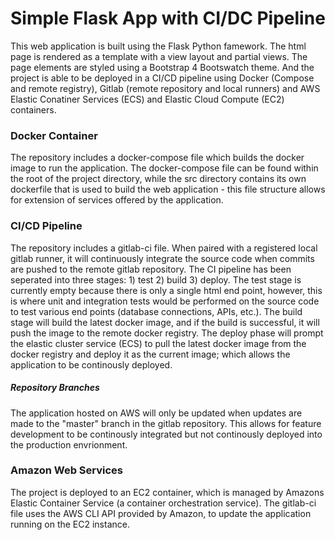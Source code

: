 # Simple Flask App with CI/DC Pipeline

This web application is built using the Flask Python famework. The html page is rendered as a template with a view layout and partial views. The page elements are styled using a Bootstrap 4 Bootswatch theme. And the project is able to be deployed in a CI/CD pipeline using Docker (Compose and remote registry), Gitlab (remote repository and local runners) and AWS Elastic Conatiner Services (ECS) and Elastic Cloud Compute (EC2) containers.

### Docker Container
The repository includes a docker-compose file which builds the docker image to run the application. The docker-compose file can be found within the root of the project directory, while the src directory contains its own dockerfile that is used to build the web application - this file structure allows for extension of services offered by the application.

### CI/CD Pipeline
The repository includes a gitlab-ci file. When paired with a registered local gitlab runner, it will continuously integrate the source code when commits are pushed to the remote gitlab repository. The CI pipeline has been seperated into three stages: 1) test 2) build 3) deploy. The test stage is currently empty because there is only a single html end point, however, this is where unit and integration tests would be performed on the source code to test various end points (database connections, APIs, etc.). The build stage will build the latest docker image, and if the build is successful, it will push the image to the remote docker registry. The deploy phase will prompt the elastic cluster service (ECS) to pull the latest docker image from the docker registry and deploy it as the current image; which allows the application to be continously deployed. 

##### Repository Branches
The application hosted on AWS will only be updated when updates are made to the "master" branch in the gitlab repository. This allows for feature development to be continously integrated but not continously deployed into the production envrionment.

### Amazon Web Services
The project is deployed to an EC2 container, which is managed by Amazons Elastic Container Service (a container orchestration service). The gitlab-ci file uses the AWS CLI API provided by Amazon, to update the application running on the EC2 instance.